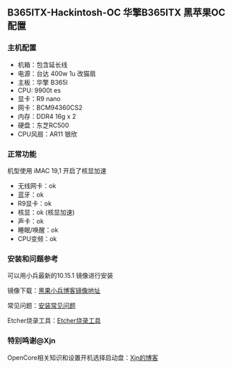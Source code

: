 ## B365ITX-Hackintosh-OC 华擎B365ITX 黑苹果OC 配置

### 主机配置
- 机箱：包含延长线   
- 电源：台达 400w 1u 改猫扇 
- 主板：华擎 B365I 
- CPU:  9900t es
- 显卡：R9 nano
- 网卡：BCM94360CS2
- 内存：DDR4 16g x 2
- 硬盘：东芝RC500 
- CPU风扇：AR11 银欣 

### 正常功能
机型使用 iMAC 19,1 开启了核显加速
- 无线网卡：ok
- 蓝牙：ok
- R9显卡：ok
- 核显：ok (核显加速)
- 声卡：ok
- 睡眠/唤醒：ok
- CPU变频：ok

### 安装和问题参考

可以用小兵最新的10.15.1 镜像进行安装

镜像下载：[黑果小兵博客镜像地址](https://blog.daliansky.net/macOS-Catalina-10.15.1-19B88-Release-version-with-Clover-5098-original-image-Double-EFI-Version.html "黑果小兵10.15.1镜像")

常见问题：[安装常见问题](https://blog.daliansky.net/Common-problems-and-solutions-in-macOS-Catalina-10.15-installation.html "安装常见问题")

Etcher烧录工具：[Etcher烧录工具](https://www.balena.io/etcher/ "Etcher烧录工具")

### 特别鸣谢@Xjn
OpenCore相关知识和设置开机选择启动盘：[Xjn的博客](https://blog.xjn819.com/?p=543 "Xjn的博客")

